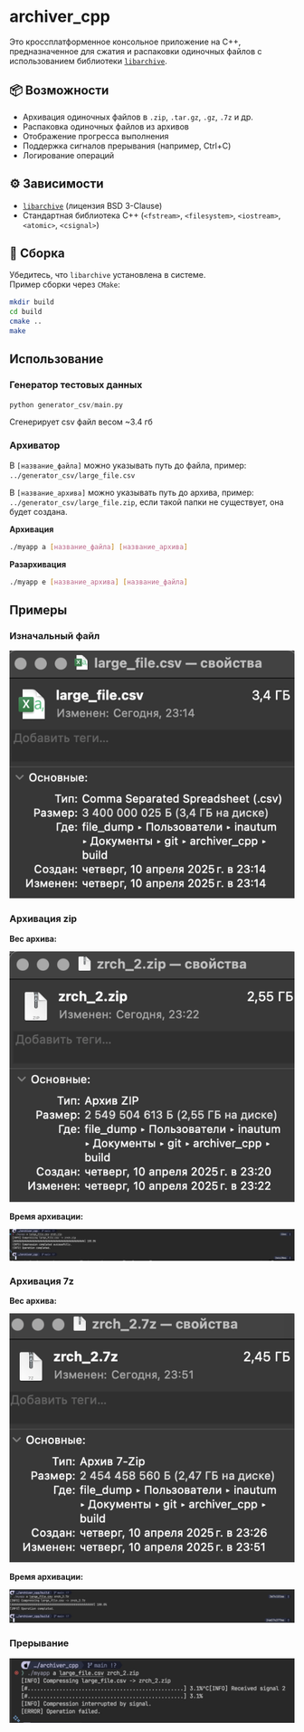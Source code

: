 # archiver_cpp

Это кроссплатформенное консольное приложение на C++, предназначенное для сжатия и распаковки одиночных файлов с использованием библиотеки [`libarchive`](https://www.libarchive.org/).

## 📦 Возможности

- Архивация одиночных файлов в `.zip`, `.tar.gz`, `.gz`, `.7z` и др.
- Распаковка одиночных файлов из архивов
- Отображение прогресса выполнения
- Поддержка сигналов прерывания (например, Ctrl+C)
- Логирование операций

## ⚙️ Зависимости

- [`libarchive`](https://www.libarchive.org/) (лицензия BSD 3-Clause)
- Стандартная библиотека C++ (`<fstream>`, `<filesystem>`, `<iostream>`, `<atomic>`, `<csignal>`)

## 🚀 Сборка

Убедитесь, что `libarchive` установлена в системе.  
Пример сборки через `CMake`:

```bash
mkdir build
cd build
cmake ..
make
```

## Использование

### Генератор тестовых данных

```python
python generator_csv/main.py
```

Сгенерирует csv файл весом ~3.4 гб

### Архиватор

В `[название_файла]` можно указывать путь до файла, пример: `../generator_csv/large_file.csv`

В `[название_архива]` можно указывать путь до архива, пример: `../generator_csv/large_file.zip`, если такой папки не существует, она будет создана.

**Архивация**

```bash
./myapp a [название_файла] [название_архива]
```

**Разархивация**

```bash
./myapp e [название_архива] [название_файла]
```

## Примеры

### Изначальный файл

![main_file_size](photo/file_size.png) 

### Архивация zip

**Вес архива:** 

![zip_file_size](photo/zip_size.png)

**Время архивации:** 

![zip_time](photo/end_archiver.png)

### Архивация 7z

**Вес архива:**

![7z_file_size](photo/7z_size.png)

**Время архивации:**

![7z_time](photo/time_7z.png)

### Прерывание

![interrupt](photo/ctrl_c.png)